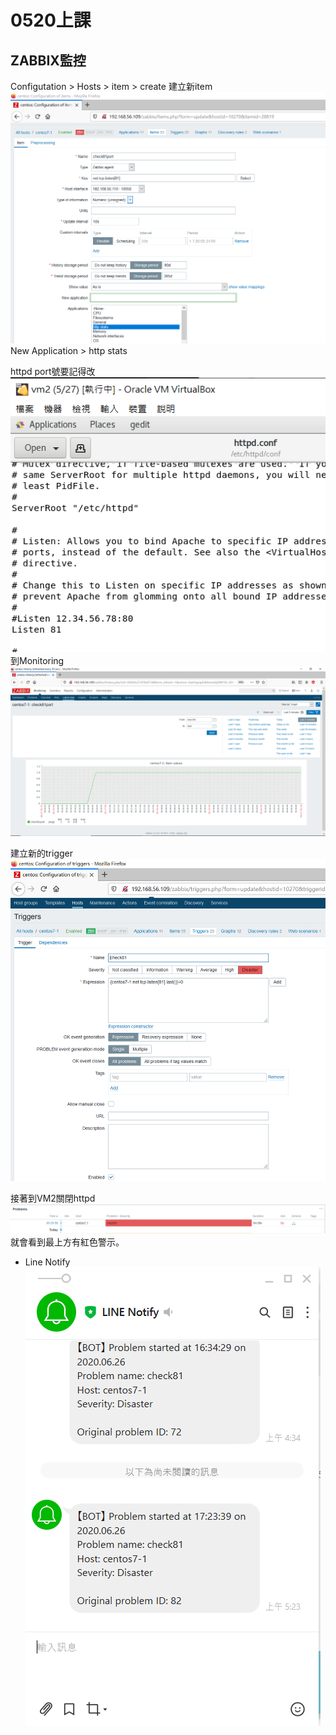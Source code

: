 # 0520上課

## ZABBIX監控
Configutation > Hosts > item > create
建立新item
![za2](za2.PNG)
New Application > http stats

httpd port號要記得改
![httpd](httpd.PNG)
到Monitoring
![moni](data.PNG)

建立新的trigger
![tri](trigger.PNG)

接著到VM2關閉httpd
![problem](problem.PNG)
就會看到最上方有紅色警示。
- Line Notify
![line](line.PNG)